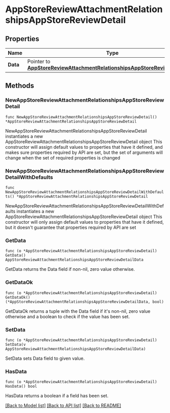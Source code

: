 # AppStoreReviewAttachmentRelationshipsAppStoreReviewDetail

## Properties

Name | Type | Description | Notes
------------ | ------------- | ------------- | -------------
**Data** | Pointer to [**AppStoreReviewAttachmentRelationshipsAppStoreReviewDetailData**](AppStoreReviewAttachmentRelationshipsAppStoreReviewDetailData.md) |  | [optional] 

## Methods

### NewAppStoreReviewAttachmentRelationshipsAppStoreReviewDetail

`func NewAppStoreReviewAttachmentRelationshipsAppStoreReviewDetail() *AppStoreReviewAttachmentRelationshipsAppStoreReviewDetail`

NewAppStoreReviewAttachmentRelationshipsAppStoreReviewDetail instantiates a new AppStoreReviewAttachmentRelationshipsAppStoreReviewDetail object
This constructor will assign default values to properties that have it defined,
and makes sure properties required by API are set, but the set of arguments
will change when the set of required properties is changed

### NewAppStoreReviewAttachmentRelationshipsAppStoreReviewDetailWithDefaults

`func NewAppStoreReviewAttachmentRelationshipsAppStoreReviewDetailWithDefaults() *AppStoreReviewAttachmentRelationshipsAppStoreReviewDetail`

NewAppStoreReviewAttachmentRelationshipsAppStoreReviewDetailWithDefaults instantiates a new AppStoreReviewAttachmentRelationshipsAppStoreReviewDetail object
This constructor will only assign default values to properties that have it defined,
but it doesn't guarantee that properties required by API are set

### GetData

`func (o *AppStoreReviewAttachmentRelationshipsAppStoreReviewDetail) GetData() AppStoreReviewAttachmentRelationshipsAppStoreReviewDetailData`

GetData returns the Data field if non-nil, zero value otherwise.

### GetDataOk

`func (o *AppStoreReviewAttachmentRelationshipsAppStoreReviewDetail) GetDataOk() (*AppStoreReviewAttachmentRelationshipsAppStoreReviewDetailData, bool)`

GetDataOk returns a tuple with the Data field if it's non-nil, zero value otherwise
and a boolean to check if the value has been set.

### SetData

`func (o *AppStoreReviewAttachmentRelationshipsAppStoreReviewDetail) SetData(v AppStoreReviewAttachmentRelationshipsAppStoreReviewDetailData)`

SetData sets Data field to given value.

### HasData

`func (o *AppStoreReviewAttachmentRelationshipsAppStoreReviewDetail) HasData() bool`

HasData returns a boolean if a field has been set.


[[Back to Model list]](../README.md#documentation-for-models) [[Back to API list]](../README.md#documentation-for-api-endpoints) [[Back to README]](../README.md)


